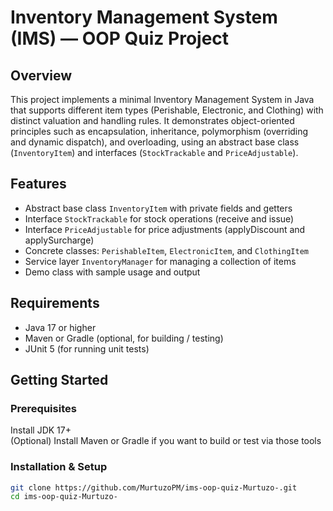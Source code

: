 # Inventory Management System (IMS) — OOP Quiz Project

## Overview  
This project implements a minimal Inventory Management System in Java that supports different item types (Perishable, Electronic, and Clothing) with distinct valuation and handling rules. It demonstrates object-oriented principles such as encapsulation, inheritance, polymorphism (overriding and dynamic dispatch), and overloading, using an abstract base class (`InventoryItem`) and interfaces (`StockTrackable` and `PriceAdjustable`).

## Features  
- Abstract base class `InventoryItem` with private fields and getters  
- Interface `StockTrackable` for stock operations (receive and issue)  
- Interface `PriceAdjustable` for price adjustments (applyDiscount and applySurcharge)  
- Concrete classes: `PerishableItem`, `ElectronicItem`, and `ClothingItem`  
- Service layer `InventoryManager` for managing a collection of items  
- Demo class with sample usage and output  

## Requirements  
- Java 17 or higher  
- Maven or Gradle (optional, for building / testing)  
- JUnit 5 (for running unit tests)  

## Getting Started

### Prerequisites  
Install JDK 17+  
(Optional) Install Maven or Gradle if you want to build or test via those tools

### Installation & Setup  
```bash
git clone https://github.com/MurtuzoPM/ims-oop-quiz-Murtuzo-.git
cd ims-oop-quiz-Murtuzo-
